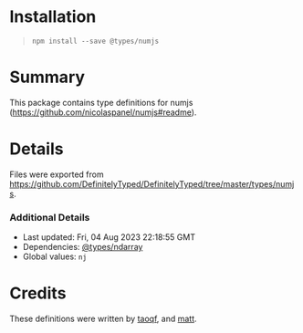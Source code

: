 # Installation
> `npm install --save @types/numjs`

# Summary
This package contains type definitions for numjs (https://github.com/nicolaspanel/numjs#readme).

# Details
Files were exported from https://github.com/DefinitelyTyped/DefinitelyTyped/tree/master/types/numjs.

### Additional Details
 * Last updated: Fri, 04 Aug 2023 22:18:55 GMT
 * Dependencies: [@types/ndarray](https://npmjs.com/package/@types/ndarray)
 * Global values: `nj`

# Credits
These definitions were written by [taoqf](https://github.com/taoqf), and [matt](https://github.com/mattmm3d).
